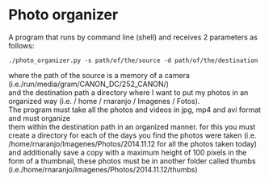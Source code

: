 # Photo organizer
A program that runs by command line (shell) and receives 2 parameters as follows:
<pre><code>./photo_organizer.py -s path/of/the/source -d path/of/the/destination</pre></code> 
where the path of the source is a memory of a camera (i.e./run/media/gram/CANON_DC/252_CANON/)  
and the destination path a directory where I want to put my photos in an organized way
(i.e. / home / rnaranjo / Imagenes / Fotos).  
The program must take all the photos and videos in jpg, mp4 and avi format and must organize   
them within the destination path in an organized manner. for this you must create a directory
for each of the days you find the photos were taken (i.e. 
/home/rnaranjo/Imagenes/Photos/2014.11.12 for all the photos taken today) and additionally save 
a copy with a maximum height of 100 pixels in the form of a thumbnail, these photos must be in 
another folder called thumbs (i.e./home/rnaranjo/Imagenes/Photos/2014.11.12/thumbs)

